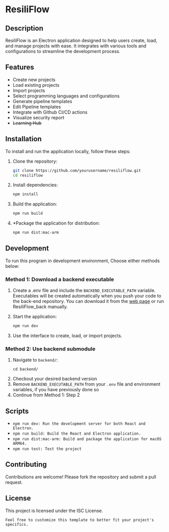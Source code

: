 # ResiliFlow

## Description

ResiliFlow is an Electron application designed to help users create, load, and manage projects with ease. It integrates with various tools and configurations to streamline the development process.

## Features

- Create new projects
- Load existing projects
- Import projects
- Select programming languages and configurations
- Generate pipeline templates
- Edit Pipeline templates
- Integrate with Github CI/CD actions
- Visualize security report
- ~~Learning Hub~~

## Installation

To install and run the application locally, follow these steps:

1. Clone the repository:

   ```sh
   git clone https://github.com/yourusername/resiliflow.git
   cd resiliflow
   ```

2. Install dependencies:

    ```sh
    npm install
    ```

3. Build the application:

   ```sh
   npm run build
   ```

4. *Package the application for distribution:

    ```sh
    npm run dist:mac-arm
    ```

## Development

To run this program in development environment, Choose either methods below:

### Method 1: Download a backend executable

1. Create a .env file and include the `BACKEND_EXECUTABLE_PATH` variable. Executables will be created automatically when you push your code to the back-end repository. You can download it from the [web page](https://github.com/Happy-Learning-Zoo-of-Computer-Science/ResiliFlow_back/actions) or run ResiliFlow_back manually.

2. Start the application:

    ```sh
    npm run dev
    ```

3. Use the interface to create, load, or import projects.

### Method 2: Use backend submodule

1. Navigate to `backend/`:
   ```shell
   cd backend/
   ```
2. Checkout your desired backend version
3. Remove `BACKEND_EXECUTABLE_PATH` from your `.env` file and environment variables, if you have previously done so
4. Continue from Method 1: Step 2

## Scripts

- `npm run dev: Run the development server for both React and Electron.`
- `npm run build: Build the React and Electron application.`
- `npm run dist:mac-arm: Build and package the application for macOS ARM64.`
- `npm run test: Test the project`

## Contributing

Contributions are welcome! Please fork the repository and submit a pull request.

## License

This project is licensed under the ISC License.

```text
Feel free to customize this template to better fit your project's specifics.
```
